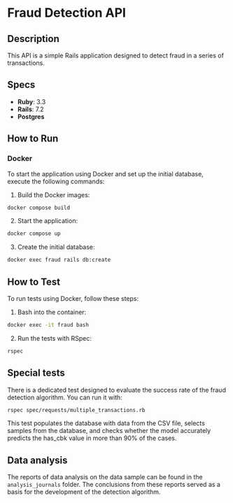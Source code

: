 # Fraud Detection API

## Description

  This API is a simple Rails application designed to detect fraud in a series of transactions.

## Specs

- **Ruby**: 3.3
- **Rails**: 7.2
- **Postgres**

## How to Run

### Docker

  To start the application using Docker and set up the initial database, execute the following commands:

1. Build the Docker images:

```bash
docker compose build
```

2. Start the application:

```bash
docker compose up
```

3. Create the initial database:

```bash
docker exec fraud rails db:create
```

## How to Test

To run tests using Docker, follow these steps:

1. Bash into the container:

```bash
docker exec -it fraud bash
```

2. Run the tests with RSpec:

```bash
rspec
```

## Special tests

  There is a dedicated test designed to evaluate the success rate of the fraud detection algorithm. You can run it with:

```bash
rspec spec/requests/multiple_transactions.rb
```

  This test populates the database with data from the CSV file, selects samples from the database, and checks whether the model accurately predicts the has_cbk value in more than 90% of the cases.

## Data analysis

  The reports of data analysis on the data sample can be found in the `analysis_journals` folder.
  The conclusions from these reports served as a basis for the development of the detection algorithm.
